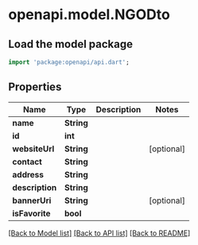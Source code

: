 # openapi.model.NGODto

## Load the model package
```dart
import 'package:openapi/api.dart';
```

## Properties
Name | Type | Description | Notes
------------ | ------------- | ------------- | -------------
**name** | **String** |  | 
**id** | **int** |  | 
**websiteUrl** | **String** |  | [optional] 
**contact** | **String** |  | 
**address** | **String** |  | 
**description** | **String** |  | 
**bannerUri** | **String** |  | [optional] 
**isFavorite** | **bool** |  | 

[[Back to Model list]](../README.md#documentation-for-models) [[Back to API list]](../README.md#documentation-for-api-endpoints) [[Back to README]](../README.md)


